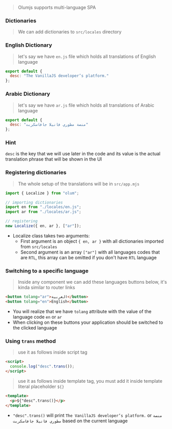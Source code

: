 > Olumjs supports multi-language SPA

### Dictionaries
> We can add dictionaries to `src/locales` directory

### English Dictionary
> let's say we have `en.js` file which holds all translations of English language
```javascript
export default {
  desc: "The VanillaJS developer’s platform."
};
```

### Arabic Dictionary
> let's say we have `ar.js` file which holds all translations of Arabic language
```javascript
export default {
  desc: "منصة مطوري فانيلا جافاسكربت"
};
```
### Hint
`desc` is the key that we will use later in the code and its value is the actual translation phrase that will be shown in the UI

### Registering dictionaries
> The whole setup of the translations will be in `src/app.mjs`

```javascript
import { Localize } from "olum";

// importing dictionaries
import en from "./locales/en.js";
import ar from "./locales/ar.js";

// registering
new Localize({ en, ar }, ["ar"]);
```
* Localize class takes two arguments:
  * First argument is an object `{ en, ar }` with all dictionaries imported from `src/locales`
  * Second argument is an array `["ar"]` with all languages codes that are `RTL`, this array can be omitted if you don't have `RTL` language

### Switching to a specific language
> Inside any component we can add these languages buttons below, it's kinda similar to router links
```html
<button tolang="ar">العربية</button> 
<button tolang="en">English</button>
```
* You will realize that we have `tolang` attribute with the value of the language code `en` or `ar`
* When clicking on these buttons your application should be switched to the clicked language

### Using `trans` method

> use it as follows inside script tag
```html
<script>
  console.log("desc".trans()); 
</script>
```

> use it as follows inside template tag, you must add it inside template literal placeholder `${}`
```html
<template>
  <p>${"desc".trans()}</p>
</template>
```

* `"desc".trans()` will print `The VanillaJS developer’s platform.` or `منصة مطوري فانيلا جافاسكربت` based on the current language